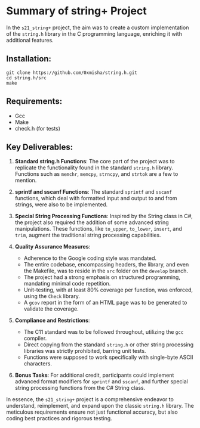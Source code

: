 # Summary of string+ Project

In the `s21_string+` project, the aim was to create a custom implementation of the `string.h` library in the C programming language, enriching it with additional features.

## Installation:
````
git clone https://github.com/0xmisha/string.h.git
cd string.h/src
make
````

## Requirements:

- Gcc
- Make
- check.h (for tests)

## Key Deliverables:

1. **Standard string.h Functions**: The core part of the project was to replicate the functionality found in the standard `string.h` library. Functions such as `memchr`, `memcpy`, `strncpy`, and `strtok` are a few to mention.

2. **sprintf and sscanf Functions**: The standard `sprintf` and `sscanf` functions, which deal with formatted input and output to and from strings, were also to be implemented.

3. **Special String Processing Functions**: Inspired by the String class in C#, the project also required the addition of some advanced string manipulations. These functions, like `to_upper`, `to_lower`, `insert`, and `trim`, augment the traditional string processing capabilities.

4. **Quality Assurance Measures**: 
   - Adherence to the Google coding style was mandated.
   - The entire codebase, encompassing headers, the library, and even the Makefile, was to reside in the `src` folder on the `develop` branch.
   - The project had a strong emphasis on structured programming, mandating minimal code repetition.
   - Unit-testing, with at least 80% coverage per function, was enforced, using the `Check` library.
   - A `gcov` report in the form of an HTML page was to be generated to validate the coverage.

5. **Compliance and Restrictions**: 
   - The C11 standard was to be followed throughout, utilizing the `gcc` compiler.
   - Direct copying from the standard `string.h` or other string processing libraries was strictly prohibited, barring unit tests.
   - Functions were supposed to work specifically with single-byte ASCII characters.

6. **Bonus Tasks**: For additional credit, participants could implement advanced format modifiers for `sprintf` and `sscanf`, and further special string processing functions from the C# String class.

In essence, the `s21_string+` project is a comprehensive endeavor to understand, reimplement, and expand upon the classic `string.h` library. The meticulous requirements ensure not just functional accuracy, but also coding best practices and rigorous testing.